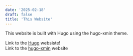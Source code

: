```yaml
---
date: '2025-02-18'
draft: false
title: 'This Website'
---
```


This website is built with Hugo using the hugo-xmin theme.

Link to the [Hugo](https://gohugo.io) websiste!  
Link to the [hugo-xmin](https://xmin.yihui.org/) website

